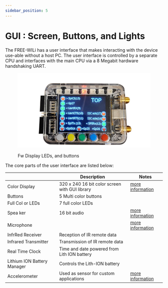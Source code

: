```yaml
---
sidebar_position: 5
---
```


# GUI : Screen, Buttons, and Lights

The FREE-WILi has a user interface that makes interacting with the device use-able without a host PC. The user interface is controlled by a separate CPU and interfaces with the main CPU via a 8 Megabit hardware handshaking UART.

<div class="text--center">

<figure>

![Fw Display LEDs, and buttons](../assets/display-led.jpg "Fw Display LEDs, and buttons")
<figcaption>Fw Display LEDs, and buttons</figcaption>
</figure>
</div>

The core parts of the user interface are listed below:

|                             	| **Description**                                	| **Notes** 	                                                                        |
|-----------------------------	|------------------------------------------------	|-------------------------------------------------------------------------              |
| Color Display               	| 320 x 240 16 bit color screen with GUI library 	| [more information](/gui-screen-buttons-and-lights/color-display-widgets/)             |
| Buttons                       | 5 Multi color buttons                             |           	                                                                        |
| Full Col  or LEDs             | 7 full color LEDs                                 |                  	                                                                    |
| Spea  ker                     | 16 bit audio                                      | [more information](/gui-screen-buttons-and-lights/making-sounds/)                     |
| Microphone                  	|                                                	| [more information](/gui-screen-buttons-and-lights/capturing-audio-from-microphone/)   |
| InfrRed Receiver           	| Reception of IR remote data                    	|           	                                                                        |
| Infrared Transmitter        	| Transmission of IR remote data                 	|           	                                                                        |
| Real Time Clock             	| Time and date powered from Lith ION battery    	|           	                                                                        |
| Lithium ION Battery Manager 	| Controls the Lith-ION battery                  	|           	                                                                        |
| Accelerometer                 | Used as sensor for custom applications            | [more information](/gui-screen-buttons-and-lights/accelerometer/)                     |